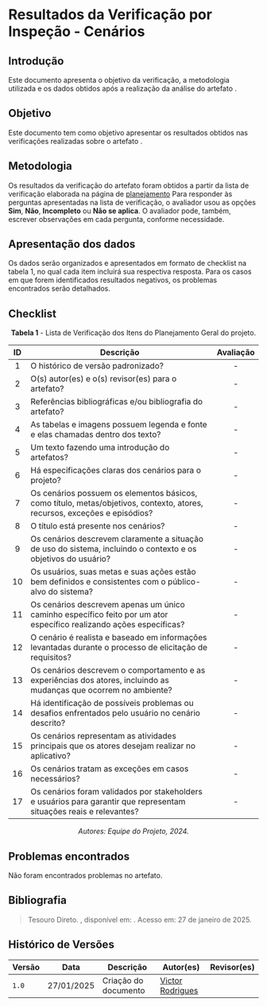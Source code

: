 # Resultados da Verificação por Inspeção - Cenários

## Introdução

Este documento apresenta o objetivo da verificação, a metodologia utilizada e os dados obtidos após a realização da análise do artefato []().

## Objetivo

Este documento tem como objetivo apresentar os resultados obtidos nas verificações realizadas sobre o artefato []().

## Metodologia

Os resultados da verificação do artefato foram obtidos a partir da lista de verificação elaborada na página de [planejamento](../entrega2/planej2-e3.md) Para responder às perguntas apresentadas na lista de verificação, o avaliador usou as opções **Sim**, **Não**, **Incompleto** ou **Não se aplica**. O avaliador pode, também, escrever observações em cada pergunta, conforme necessidade.

## Apresentação dos dados

Os dados serão organizados e apresentados em formato de checklist na tabela 1, no qual cada item incluirá sua respectiva resposta. Para os casos em que forem identificados resultados negativos, os problemas encontrados serão detalhados.

## Checklist

<center>

**Tabela 1** - Lista de Verificação dos Itens do Planejamento Geral do projeto.

|        ID        | Descrição                                                                                                           | Avaliação  |
| :--------------: | ------------------------------------------------------------------------------------------------------------------- | :--------: | 
| 1 | O histórico de versão padronizado? | - |
| 2 | O(s) autor(es) e o(s) revisor(es) para o artefato? | - |
| 3 | Referências bibliográficas e/ou bibliografia do artefato? | - |
| 4 | As tabelas e imagens possuem legenda e fonte e elas chamadas dentro dos texto? | - |
| 5 | Um texto fazendo uma introdução do artefatos? | - |
| 6 |Há especificações claras dos cenários para o projeto? | - |
| 7 |Os cenários possuem os elementos básicos, como título, metas/objetivos, contexto, atores, recursos, exceções e episódios? | - |
| 8 |O título está presente nos cenários? | - |
| 9 |Os cenários descrevem claramente a situação de uso do sistema, incluindo o contexto e os objetivos do usuário? | - |
| 10 |Os usuários, suas metas e suas ações estão bem definidos e consistentes com o público-alvo do sistema? | - |
| 11 |Os cenários descrevem apenas um único caminho específico feito por um ator específico realizando ações específicas? | - |
| 12 |O cenário é realista e baseado em informações levantadas durante o processo de elicitação de requisitos? | - |
| 13 |Os cenários descrevem o comportamento e as experiências dos atores, incluindo as mudanças que ocorrem no ambiente? | - |
| 14 |Há identificação de possíveis problemas ou desafios enfrentados pelo usuário no cenário descrito? | - |
| 15 |Os cenários representam as atividades principais que os atores desejam realizar no aplicativo? | - |
| 16 |Os cenários tratam as exceções em casos necessários? | - |
| 17 |Os cenários foram validados por stakeholders e usuários para garantir que representam situações reais e relevantes? | - |

_Autores: Equipe do Projeto, 2024._

</center>

## Problemas encontrados

Não foram encontrados problemas no artefato.

## Bibliografia

> Tesouro Direto. , disponível em: . Acesso em: 27 de janeiro de 2025.

## Histórico de Versões

| Versão  | Data | Descrição | Autor(es) | Revisor(es) |
| -------- | ------ | ------ | ---------- | ---------- |
| `1.0` | 27/01/2025 | Criação do documento  | [Victor Rodrigues](https://github.com/ViictorHugoo) |  |
